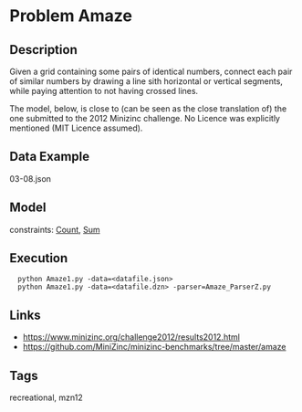 # Problem Amaze
## Description
Given a grid containing some pairs of identical numbers, connect each pair of similar numbers by drawing a line sith horizontal or vertical segments,
while paying attention to not having crossed lines.

The model, below, is close to (can be seen as the close translation of) the one submitted to the 2012 Minizinc challenge.
No Licence was explicitly mentioned (MIT Licence assumed).

## Data Example
  03-08.json

## Model
  constraints: [Count](http://pycsp.org/documentation/constraints/Count), [Sum](http://pycsp.org/documentation/constraints/Sum)

## Execution
```
  python Amaze1.py -data=<datafile.json>
  python Amaze1.py -data=<datafile.dzn> -parser=Amaze_ParserZ.py
```

## Links
  - https://www.minizinc.org/challenge2012/results2012.html
  - https://github.com/MiniZinc/minizinc-benchmarks/tree/master/amaze

## Tags
  recreational, mzn12
